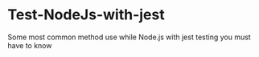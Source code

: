 # Test-NodeJs-with-jest
Some most common method use while Node.js with jest testing you must have to know
